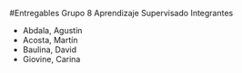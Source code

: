 #Entregables Grupo 8 Aprendizaje Supervisado
Integrantes
* Abdala, Agustin
* Acosta, Martín
*  Baulina, David
* Giovine, Carina
